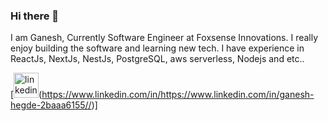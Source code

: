 ### Hi there 👋

I am Ganesh, Currently Software Engineer at Foxsense Innovations. I really enjoy building the software and learning new tech. I have experience in ReactJs, NextJs, NestJs, PostgreSQL, aws serverless,  Nodejs and etc..

[<img src='https://cdn.jsdelivr.net/npm/simple-icons@3.0.1/icons/linkedin.svg' alt='linkedin' height='40'>(https://www.linkedin.com/in/https://www.linkedin.com/in/ganesh-hegde-2baaa6155//)]
